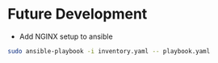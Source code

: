 # Future Development
- Add NGINX setup to ansible

```bash
sudo ansible-playbook -i inventory.yaml -- playbook.yaml
```
